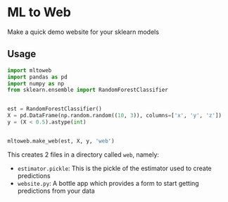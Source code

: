ML to Web
=========

Make a quick demo website for your sklearn models


Usage
-----

```python
import mltoweb
import pandas as pd
import numpy as np
from sklearn.ensemble import RandomForestClassifier


est = RandomForestClassifier()
X = pd.DataFrame(np.random.random((10, 3)), columns=['x', 'y', 'z'])
y = (X < 0.5).astype(int)


mltoweb.make_web(est, X, y, 'web')
```


This creates 2 files in a directory called `web`, namely:

- `estimator.pickle`: This is the pickle of the estimator used to create predictions
- `website.py`: A bottle app which  provides a form to start getting predictions from your data
